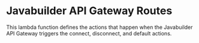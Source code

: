 # Javabuilder API Gateway Routes

This lambda function defines the actions that happen when the Javabuilder API Gateway 
triggers the connect, disconnect, and default actions.

